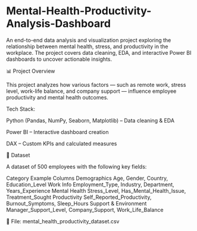 # Mental-Health-Productivity-Analysis-Dashboard
An end-to-end data analysis and visualization project exploring the relationship between mental health, stress, and productivity in the workplace. The project covers data cleaning, EDA, and interactive Power BI dashboards to uncover actionable insights.

📊 Project Overview

This project analyzes how various factors — such as remote work, stress level, work-life balance, and company support — influence employee productivity and mental health outcomes.

Tech Stack:

Python (Pandas, NumPy, Seaborn, Matplotlib) – Data cleaning & EDA

Power BI – Interactive dashboard creation

DAX – Custom KPIs and calculated measures


🧩 Dataset

A dataset of 500 employees with the following key fields:

Category	                                      Example Columns
Demographics	                  Age, Gender, Country, Education_Level
Work Info	                      Employment_Type, Industry, Department, Years_Experience
Mental Health	                  Stress_Level, Has_Mental_Health_Issue, Treatment_Sought
Productivity	                  Self_Reported_Productivity, Burnout_Symptoms, Sleep_Hours
Support & Environment	          Manager_Support_Level, Company_Support, Work_Life_Balance

📁 File: mental_health_productivity_dataset.csv
